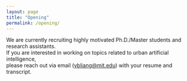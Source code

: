 ```yaml
---
layout: page
title: "Opening"
permalink: /opening/
---
```


We are currently recruiting highly motivated Ph.D./Master students and research assistants.  
If you are interested in working on topics related to urban artificial intelligence,  
please reach out via email (ybliang@mit.edu) with your resume and transcript.

